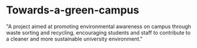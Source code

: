 # Towards-a-green-campus
"A project aimed at promoting environmental awareness on campus through waste sorting and recycling, encouraging students and staff to contribute to a cleaner and more sustainable university environment."

